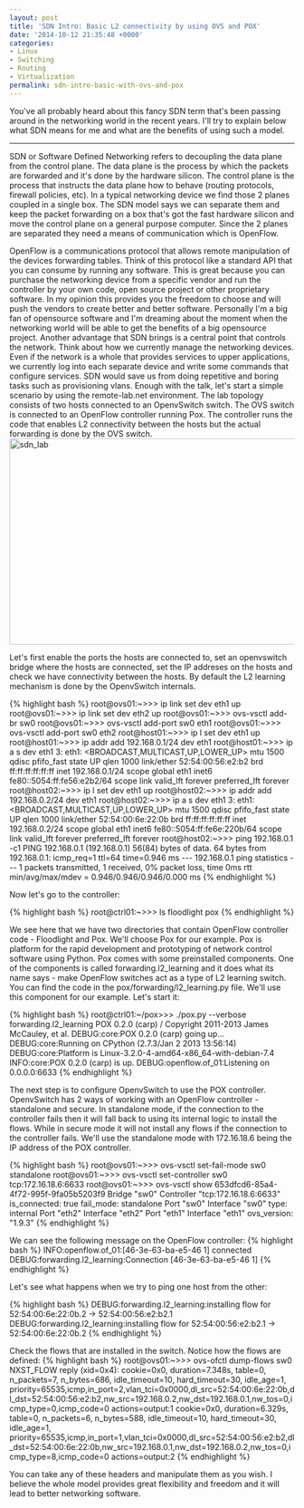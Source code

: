 ```yaml
---
layout: post
title: 'SDN Intro: Basic L2 connectivity by using OVS and POX'
date: '2014-10-12 21:35:48 +0000'
categories:
- Linux
- Switching
- Routing
- Virtualization
permalink: sdn-intro-basic-with-ovs-and-pox
---
```


You've all probably heard about this fancy SDN term that's been passing around in the networking world in the recent years. I'll try to explain below what SDN means for me and what are the benefits of using such a model. 

___

SDN or Software Defined Networking refers to decoupling the data plane from the control plane. The data plane is the process by which the packets are forwarded and it's done by the hardware silicon. The control plane is the process that instructs the data plane how to behave (routing protocols, firewall policies, etc). In a typical networking device we find those 2 planes coupled in a single box. The SDN model says we can separate them and keep the packet forwarding on a box that's got the fast hardware silicon and move the control plane on a general purpose computer. Since the 2 planes are separated they need a means of communication which is OpenFlow. 

OpenFlow is a communications protocol that allows remote manipulation of the devices forwarding tables. Think of this protocol like a standard API that you can consume by running any software. This is great because you can purchase the networking device from a specific vendor and run the controller by your own code, open source project or other proprietary software. In my opinion this provides you the freedom to choose and will push the vendors to create better and better software. Personally I'm a big fan of opensource software and I'm dreaming about the moment when the networking world will be able to get the benefits of a big opensource project. 
Another advantage that SDN brings is a central point that controls the network. Think about how we currently manage the networking devices. Even if the network is a whole that provides services to upper applications, we currently log into each separate device and write some commands that configure services. SDN would save us from doing repetitive and boring tasks such as provisioning vlans.
Enough with the talk, let's start a simple scenario by using the remote-lab.net environment. The lab topology consists of two hosts connected to an OpenvSwitch switch. The OVS switch is connected to an OpenFlow controller running Pox. The controller runs the code that enables L2 connectivity between the hosts but the actual forwarding is done by the OVS switch.
<a href="{{'/assets/static/sdn_lab.png' | prepend: site.baseurl | prepend: site.url }}"><img src="{{'/assets/static/sdn_lab.png' | prepend: site.baseurl | prepend: site.url }}" alt="sdn_lab" width="686" height="364" class="aligncenter size-full wp-image-284" /></a>

Let's first enable the ports the hosts are connected to, set an openvswitch bridge where the hosts are connected, set the IP addreses on the hosts and check we have connectivity between the hosts. By default the L2 learning mechanism is done by the OpenvSwitch internals. 

{% highlight bash %}
root@ovs01:~>>> ip link set dev eth1 up
root@ovs01:~>>> ip link set dev eth2 up
root@ovs01:~>>> ovs-vsctl add-br sw0
root@ovs01:~>>> ovs-vsctl add-port sw0 eth1
root@ovs01:~>>> ovs-vsctl add-port sw0 eth2
root@host01:~>>> ip l set dev eth1 up
root@host01:~>>> ip addr add 192.168.0.1/24 dev eth1
root@host01:~>>> ip a s dev eth1
3: eth1: <BROADCAST,MULTICAST,UP,LOWER_UP> mtu 1500 qdisc pfifo_fast state UP qlen 1000
    link/ether 52:54:00:56:e2:b2 brd ff:ff:ff:ff:ff:ff
    inet 192.168.0.1/24 scope global eth1
    inet6 fe80::5054:ff:fe56:e2b2/64 scope link
       valid_lft forever preferred_lft forever
root@host02:~>>> ip l set dev eth1 up
root@host02:~>>> ip addr add 192.168.0.2/24 dev eth1
root@host02:~>>> ip a s dev eth1
3: eth1: <BROADCAST,MULTICAST,UP,LOWER_UP> mtu 1500 qdisc pfifo_fast state UP qlen 1000
    link/ether 52:54:00:6e:22:0b brd ff:ff:ff:ff:ff:ff
    inet 192.168.0.2/24 scope global eth1
    inet6 fe80::5054:ff:fe6e:220b/64 scope link
       valid_lft forever preferred_lft forever
root@host02:~>>> ping 192.168.0.1 -c1
PING 192.168.0.1 (192.168.0.1) 56(84) bytes of data.
64 bytes from 192.168.0.1: icmp_req=1 ttl=64 time=0.946 ms
--- 192.168.0.1 ping statistics ---
1 packets transmitted, 1 received, 0% packet loss, time 0ms
rtt min/avg/max/mdev = 0.946/0.946/0.946/0.000 ms</code>
{% endhighlight %}

Now let's go to the controller:

{% highlight bash %}
root@ctrl01:~>>> ls
floodlight  pox
{% endhighlight %}

We see here that we have two directories that contain OpenFlow controller code - Floodlight and Pox. We'll choose Pox for our example. Pox is platform for the rapid development and prototyping of network control software using Python. Pox comes with some preinstalled components. One of the components is called forwarding.l2_learning and it does what its name says - make OpenFlow switches act as a type of L2 learning switch. You can find the code in the pox/forwarding/l2_learning.py file. We'll use this component for our example. Let's start it:

{% highlight bash %}
root@ctrl01:~/pox>>> ./pox.py --verbose forwarding.l2_learning
POX 0.2.0 (carp) / Copyright 2011-2013 James McCauley, et al.
DEBUG:core:POX 0.2.0 (carp) going up...
DEBUG:core:Running on CPython (2.7.3/Jan 2 2013 13:56:14)
DEBUG:core:Platform is Linux-3.2.0-4-amd64-x86_64-with-debian-7.4
INFO:core:POX 0.2.0 (carp) is up.
DEBUG:openflow.of_01:Listening on 0.0.0.0:6633
{% endhighlight %}

The next step is to configure OpenvSwitch to use the POX controller. OpenvSwitch has 2 ways of working with an OpenFlow controller - standalone and secure. In standalone mode, if the connection to the controller fails then it will fall back to using its internal logic to install the flows. While in secure mode it will not install any flows if the connection to the controller fails. We'll use the standalone mode with 172.16.18.6 being the IP address of the POX controller.

{% highlight bash %}
root@ovs01:~>>> ovs-vsctl set-fail-mode sw0 standalone
root@ovs01:~>>> ovs-vsctl set-controller sw0 tcp:172.16.18.6:6633
root@ovs01:~>>> ovs-vsctl show
653dfcd6-85a4-4f72-995f-9fa05b5203f9
    Bridge "sw0"
        Controller "tcp:172.16.18.6:6633"
            is_connected: true
        fail_mode: standalone
        Port "sw0"
            Interface "sw0"
                type: internal
        Port "eth2"
            Interface "eth2"
        Port "eth1"
            Interface "eth1"
    ovs_version: "1.9.3"
{% endhighlight %}

We can see the following message on the OpenFlow controller:
{% highlight bash %}
INFO:openflow.of_01:[46-3e-63-ba-e5-46 1] connected
DEBUG:forwarding.l2_learning:Connection [46-3e-63-ba-e5-46 1]
{% endhighlight %}

Let's see what happens when we try to ping one host from the other:

{% highlight bash %}
DEBUG:forwarding.l2_learning:installing flow for 52:54:00:6e:22:0b.2 -> 52:54:00:56:e2:b2.1
DEBUG:forwarding.l2_learning:installing flow for 52:54:00:56:e2:b2.1 -> 52:54:00:6e:22:0b.2
{% endhighlight %}

Check the flows that are installed in the switch. Notice how the flows are defined:
{% highlight bash %}
root@ovs01:~>>> ovs-ofctl dump-flows sw0
NXST_FLOW reply (xid=0x4):
 cookie=0x0, duration=7.348s, table=0, n_packets=7, n_bytes=686, idle_timeout=10, hard_timeout=30, idle_age=1, priority=65535,icmp,in_port=2,vlan_tci=0x0000,dl_src=52:54:00:6e:22:0b,dl_dst=52:54:00:56:e2:b2,nw_src=192.168.0.2,nw_dst=192.168.0.1,nw_tos=0,icmp_type=0,icmp_code=0 actions=output:1
 cookie=0x0, duration=6.329s, table=0, n_packets=6, n_bytes=588, idle_timeout=10, hard_timeout=30, idle_age=1, priority=65535,icmp,in_port=1,vlan_tci=0x0000,dl_src=52:54:00:56:e2:b2,dl_dst=52:54:00:6e:22:0b,nw_src=192.168.0.1,nw_dst=192.168.0.2,nw_tos=0,icmp_type=8,icmp_code=0 actions=output:2
 {% endhighlight %}

You can take any of these headers and manipulate them as you wish. I believe the whole model provides great flexibility and freedom and it will lead to better networking software. 
